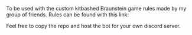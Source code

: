 To be used with the custom kitbashed Braunstein game rules made by my group of friends.
Rules can be found with this link: 

Feel free to copy the repo and host the bot for your own discord server. 
